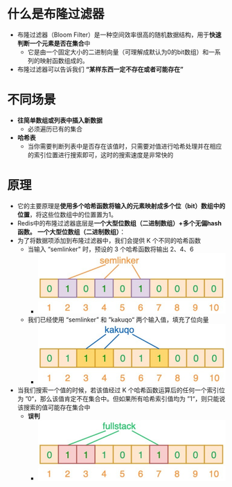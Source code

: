 # 什么是布隆过滤器
- 布隆过滤器（Bloom Filter）是一种空间效率很高的随机数据结构，用于**快速判断一个元素是否在集合**中
	- 它是由一个固定大小的二进制向量（可理解成默认为0的bit数组）和一系列的映射函数组成的。
- 布隆过滤器可以告诉我们 **“某样东西一定不存在或者可能存在”**
# 不同场景
- **往简单数组或列表中插入新数据**
	- 必须遍历已有的集合
- **哈希表**
	- 当你需要判断列表中是否存在该值时，只需要对值进行哈希处理并在相应的索引位置进行搜索即可，这时的搜索速度是非常快的
# 原理
- 它的主要原理是**使用多个哈希函数将输入的元素映射成多个位（bit）数组中的位置**，将这些位数组中的位置置为1。
- Redis中的布隆过滤器底层是**一个大型位数组（二进制数组）+多个无偏hash函数。**  **一个大型位数组（二进制数组）**：
- 为了将数据项添加到布隆过滤器中，我们会提供 K 个不同的哈希函数
	- 当输入 “semlinker” 时，预设的 3 个哈希函数将输出 2、4、6
		- ![](attachments/Pasted%20image%2020230302010617.png)
	- 我们已经使用 “semlinker” 和 ”kakuqo“ 两个输入值，填充了位向量
		- ![](attachments/Pasted%20image%2020230302010850.png)
- 当我们搜索一个值的时候，若该值经过 K 个哈希函数运算后的任何一个索引位为 ”0“，那么该值肯定不在集合中。但如果所有哈希索引值均为 ”1“，则只能说该搜索的值可能存在集合中
	- **误判**
		- ![](attachments/Pasted%20image%2020230302010927.png)
